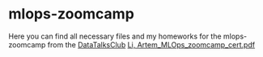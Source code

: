 # mlops-zoomcamp

Here you can find all necessary files and my homeworks for the mlops-zoomcamp from the [DataTalksClub](https://github.com/DataTalksClub/mlops-zoomcamp) 
[Li, Artem_MLOps_zoomcamp_cert.pdf](https://github.com/liartem/mlops-zoomcamp/files/9488264/Li.Artem_MLOps_zoomcamp_cert.pdf)

